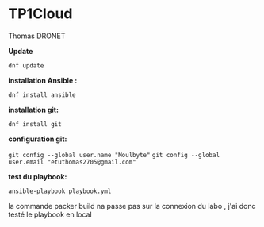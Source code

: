 # TP1Cloud
Thomas DRONET

**Update**

`dnf update`

**installation Ansible :**

`dnf install ansible`

**installation git:**

`dnf install git`

**configuration git:**

`git config --global user.name "Moulbyte"`
`git config --global user.email "etuthomas2705@gmail.com"`


**test du playbook:**

`ansible-playbook playbook.yml`

la commande packer build na passe pas sur la connexion du labo , j'ai donc testé le playbook en local
